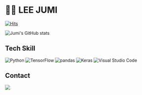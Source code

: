 # 👩‍💻 LEE JUMI

  [![Hits](https://hits.seeyoufarm.com/api/count/incr/badge.svg?url=https%3A%2F%2Fgithub.com%2Fitchyfeet-patient&count_bg=%2364ADDF&title_bg=%23A5C3F6&icon=icloud.svg&icon_color=%23E7E7E7&title=hits&edge_flat=false)](https://hits.seeyoufarm.com)
</center>

![Jumi's GitHub stats](https://github-readme-stats.vercel.app/api?username=itchyfeet-patient&show_icons=true&theme=tokyonight)

## Tech Skill
![Python](https://img.shields.io/badge/Python-3776AB?&style=plastic&logo=Python&logoColor=white)
![TensorFlow](https://img.shields.io/badge/TensorFlow-FF6F00?&style=plastic&logo=TensorFlow&logoColor=white)
![pandas](https://img.shields.io/badge/pandas-150458?&style=plastic&logo=pandas&logoColor=white)
![Keras](https://img.shields.io/badge/Keras-D00000?&style=plastic&logo=Keras&logoColor=white)
![Visual Studio Code](https://img.shields.io/badge/VisualStudioCode-007ACC?&style=plastic&logo=VisualStudioCode&logoColor=white)

## Contact
<a href="https://open.spotify.com/user/luna__sol?si=928c745c902948d8">
  <img
       src="https://img.shields.io/badge/Spotify-1DB954?&style=plastic&logo=Spotify&link=https://open.spotify.com/user/luna__sol?si=928c745c902948d8">
</a>
